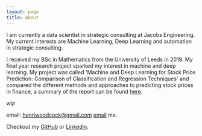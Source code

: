 ```yaml
---
layout: page
title: About
---
```


I am currently a data scientist in strategic consulting at Jacobs Engineering. My current interests are Machine Learning, Deep Learning and automation in strategic consulting.

I received my BSc in Mathematics from the University of Leeds in 2019. My final year research project sparked my interest in machine and deep learning. My project was called 'Machine and Deep Learning for Stock Price Prediction: Comparison of Classification and Regression Techniques' and compared the different methods and approaches to predicting stock prices in finance, a summary of the report can be found [here](https://github.com/henriwoodcock/Stock-Price-Prediction/blob/master/report.pdf).


_wip_

email: henriwoodcock@gmail.com
[email](mailto:henriwoodcock@gmail.com) me.

Checkout my [GitHub](https://github.com/henriwoodcock) or [Linkedin](https://www.linkedin.com/in/henri-woodcock-682338155/).
